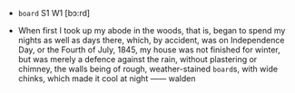 - `board` S1 W1 [bɔ:rd]



- When first I took up my abode in the woods, that is, began to spend my nights as well as days there, which, by accident, was on Independence Day, or the Fourth of July, 1845, my house was not finished for winter, but was merely a defence against the rain, without plastering or chimney, the walls being of rough, weather-stained `board`s, with wide chinks, which made it cool at night —— walden
